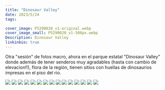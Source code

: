 ```yaml
---
title: "Dinosaur Valley"
date: 2023/5/24
tags:

cover_image: P5290020_v1-original.webp
cover_image_small: P5290020_v1-500px.webp
Description: Dinosaur Valley
linkinbio: true
---
```


Otra "sesión" de fotos macro, ahora en el parque estatal "Dinosaur Valley" donde además de tener senderos muy agradables (hasta con cambio de elevacion!!), flora de la región, tienen sitios con huellas de dinosaurios impresas en el piso del rio.


[![](P5290001_v1)](P5290001_v1-original.webp)
[![](P5290002_v1)](P5290002_v1-original.webp)
[![](P5290009_v1)](P5290009_v1-original.webp)
[![](P5290011_v1)](P5290011_v1-original.webp)
[![](P5290015_v1)](P5290015_v1-original.webp)
[![](P5290020_v1)](P5290020_v1-original.webp)
[![](P5290022_v1)](P5290022_v1-original.webp)
[![](P5290023_v1)](P5290023_v1-original.webp)
[![](P5290027_v1)](P5290027_v1-original.webp)
[![](P5290028_v1)](P5290028_v1-original.webp)
[![](P5290032_v1)](P5290032_v1-original.webp)
[![](P5290035_v1)](P5290035_v1-original.webp)
[![](P5290037_v1)](P5290037_v1-original.webp)
[![](P5290039_v1)](P5290039_v1-original.webp)
[![](P5290046_v1)](P5290046_v1-original.webp)
